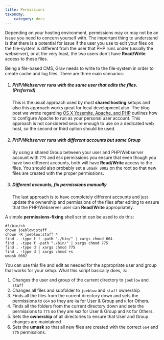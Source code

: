 ```yaml
---
title: Permissions
taxonomy:
    category: docs
---
```


Depending on your hosting environment, permissions may or may not be an issue you need to concern yourself with.  The important thing to understand is that there is a potential for issue if the user you use to edit your files on the file-system is different from the user that PHP runs under (usually the webserver), or at the very least, the two users don't have **Read/Write** access to these files.

Being a file-based CMS, Grav needs to write to the file-system in order to create cache and log files. There are three main scenarios:

1. ##### PHP/Webserver runs with the same user that edits the files.  (Preferred)
   This is the usual approach used by most **shared hosting** setups and also this approach works great for local development also.  The blog post we wrote regarding [OS X Yosemite, Apache, and PHP](http://getgrav.org/blog/mac-os-x-apache-setup-multiple-php-versions) outlines how to configure Apache to run as your personal user account. This approach is not considered secure enough to use on a dedicated web host, so the second or third option should be used.

2. ##### PHP/Webserver runs with different accounts but same Group
   By using a shared Group between your user and PHP/Webserver account with `775` and `664` permissions you ensure that even though you have two different accounts, both will have **Read/Write** access to the files.  You should also probably set a `umask 0002` on the root so that new files are created with the proper permissions.

3. ##### Different accounts, fix permissions manually
   The last approach is to have completely different accounts and just update the ownership and permissions of the files after editing to ensure that the PHP/Webserver user can **Read/Write** appropriately.

A simple **permissions-fixing** shell script can be used to do this:

    #!/bin/sh
    chown joeblow:staff .
    chown -R joeblow:staff *
    find . -type f ! -path "./bin/" | xargs chmod 664
    find . -type f -path "./bin/" | xargs chmod 775
    find . -type d | xargs chmod 775
    find . -type d | xargs chmod +s
    umask 0002

You can use this file and edit as needed for the appropriate user and group that works for your setup.  What this script basically does, is:

1. Changes the user and group of the current directory to `joeblow` and `staff`
2. Changes all files and subfolder to `joeblow` and `staff` ownership
3. Finds all the files from the current directory down and sets the permissions to `664` so they are `RW` for User & Group and `R` for Others.
4. Finds all the folders from the current directory down and sets the permissions to `775` so they are `RWX` for User & Group and `RX` for Others.
5. Sets the **ownership** of all directories to ensure that User and Group changes are maintained
6. Sets the **umask** so that all new files are created with the correct `664` and `775` permissions.
